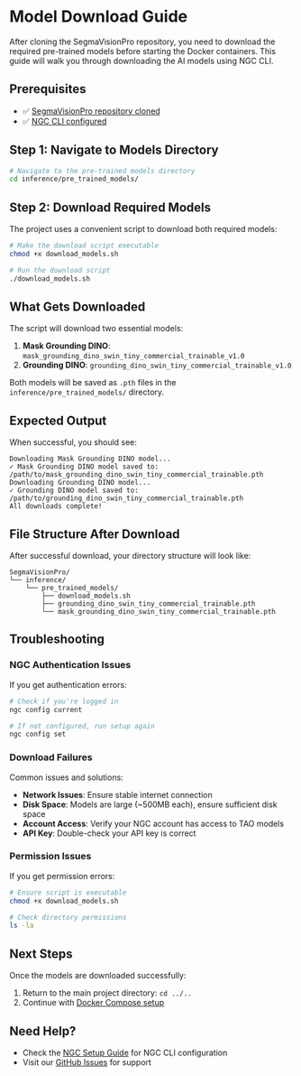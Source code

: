 # Model Download Guide

After cloning the SegmaVisionPro repository, you need to download the required pre-trained models before starting the Docker containers. This guide will walk you through downloading the AI models using NGC CLI.

## Prerequisites

- ✅ [SegmaVisionPro repository cloned](getting-started.md#step-1-clone-the-repository)
- ✅ [NGC CLI configured](../setup/ngc-setup.md)

## Step 1: Navigate to Models Directory

```bash
# Navigate to the pre-trained models directory
cd inference/pre_trained_models/
```

## Step 2: Download Required Models

The project uses a convenient script to download both required models:

```bash
# Make the download script executable
chmod +x download_models.sh

# Run the download script
./download_models.sh
```

## What Gets Downloaded

The script will download two essential models:

1. **Mask Grounding DINO**: `mask_grounding_dino_swin_tiny_commercial_trainable_v1.0`
2. **Grounding DINO**: `grounding_dino_swin_tiny_commercial_trainable_v1.0`

Both models will be saved as `.pth` files in the `inference/pre_trained_models/` directory.

## Expected Output

When successful, you should see:

```
Downloading Mask Grounding DINO model...
✓ Mask Grounding DINO model saved to: /path/to/mask_grounding_dino_swin_tiny_commercial_trainable.pth
Downloading Grounding DINO model...
✓ Grounding DINO model saved to: /path/to/grounding_dino_swin_tiny_commercial_trainable.pth
All downloads complete!
```

## File Structure After Download

After successful download, your directory structure will look like:

```
SegmaVisionPro/
└── inference/
    └── pre_trained_models/
        ├── download_models.sh
        ├── grounding_dino_swin_tiny_commercial_trainable.pth
        └── mask_grounding_dino_swin_tiny_commercial_trainable.pth
```

## Troubleshooting

### NGC Authentication Issues

If you get authentication errors:
```bash
# Check if you're logged in
ngc config current

# If not configured, run setup again
ngc config set
```

### Download Failures

Common issues and solutions:

- **Network Issues**: Ensure stable internet connection
- **Disk Space**: Models are large (~500MB each), ensure sufficient disk space
- **Account Access**: Verify your NGC account has access to TAO models
- **API Key**: Double-check your API key is correct

### Permission Issues

If you get permission errors:
```bash
# Ensure script is executable
chmod +x download_models.sh

# Check directory permissions
ls -la
```

## Next Steps

Once the models are downloaded successfully:

1. Return to the main project directory: `cd ../..`
2. Continue with [Docker Compose setup](getting-started.md#step-2-start-with-docker-compose)

## Need Help?

- Check the [NGC Setup Guide](../setup/ngc-setup.md) for NGC CLI configuration
- Visit our [GitHub Issues](https://github.com/include07/SegmaVisionPro/issues) for support
